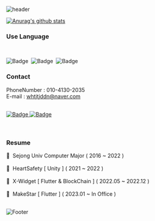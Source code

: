 ![header](https://capsule-render.vercel.app/api?type=waving&color=auto&height=150&section=header&text=App%20Developer&fontSize=32)

[![Anurag's github stats](https://github-readme-stats.vercel.app/api?username=whtjtjddn)](https://github.com/anuraghazra/github-readme-stats)

### Use Language
<br>

![Badge](https://img.shields.io/badge/Flutter-000000.svg?&logo=Flutter&logoColor=#02569B)&nbsp;  ![Badge](https://img.shields.io/badge/Kotlin-000000.svg?&logo=Kotlin&logoColor=#7F52FF)&nbsp;    ![Badge](https://img.shields.io/badge/Unity-000000.svg?&logo=Unity&logoColor=#FFFFFF)

### Contact

PhoneNumber : 010-4130-2035
<br>
E-mail : whtjtjddn@naver.com
<br>
<br>

<a href="https://www.notion.so/c237f509f86e41f69a9f3608367e92bc" target="_blank">![Badge](https://img.shields.io/badge/Notion-000000.svg?&logo=Notion&logoColor=#000000) </a><a href="https://www.instagram.com/climb_developer/" target="_blank">![Badge](https://img.shields.io/badge/Instagram-FFFFFF.svg?&logo=Instagram&logoColor=#E4405F) </a>
<br>
<br>
<br>
### Resume

🏫 &nbsp;Sejong Univ Computer Major ( 2016 ~ 2022 )
<br><br>
🏢 &nbsp;HeartSafety [ Unity ] ( 2021 ~ 2022 )
<br><br>
🏢 &nbsp;X-Widget [ Flutter & BlockChain ] ( 2022.05 ~ 2022.12 )
<br><br>
🏢 &nbsp;MakeStar [ Flutter ] ( 2023.01 ~ In Office )
<br><br>

<!-- [![Solved.ac
프로필](http://mazassumnida.wtf/api/v2/generate_badge?boj=shaawn)](https://solved.ac/shaawn) -->


![Footer](https://capsule-render.vercel.app/api?type=waving&color=auto&height=150&section=footer)
